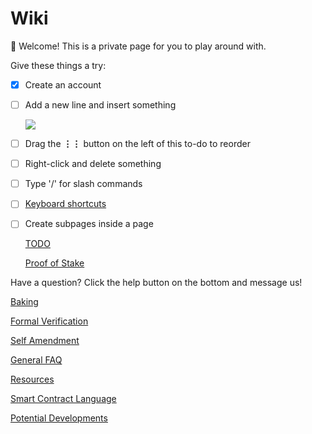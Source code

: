 # Wiki

👋  Welcome! This is a private page for you to play around with. 

Give these things a try:

- [x]  Create an account
- [ ]  Add a new line and insert something

    ![](https://s3-us-west-2.amazonaws.com/public.notion-static.com/plus-menu.gif)

- [ ]  Drag the **⋮⋮** button on the left of this to-do to reorder
- [ ]  Right-click and delete something
- [ ]  Type '/' for slash commands
- [ ]  [Keyboard shortcuts](https://www.notion.so/notion/Keyboard-Shortcuts-66e28cec810548c3a4061513126766b0)
- [ ]  Create subpages inside a page

    [TODO](./TODO-56c84d65-b6eb-42d5-9f2f-1615d9e19207.md)

    [Proof of Stake](./Proof-of-Stake-8169f066-1b76-43dd-bf5a-69ee379d68d2.md)

Have a question? Click the help button on the bottom and message us!

[Baking](./Baking-752c03f3-6ffe-4716-bdc4-85db0d7a21c6.md)

[Formal Verification](./Formal-Verification-66d8b3cb-4f42-482a-8e7a-abb30e7985c4.md)

[Self Amendment](./Self-Amendment-91e5ad98-fb25-4eb6-9c5a-d828084fc617.md)

[General FAQ](./General-FAQ-bb16bd71-bd7c-4cdc-9510-04ae9424faaf.md)

[Resources](./Resources-edeb07c2-e77b-4b0a-b092-3eec1390939c.md)

[Smart Contract Language](./Smart-Contract-Language-4eb554dc-7e97-4678-9098-c82ffda155ba.md)

[Potential Developments](./Potential-Developments-a5cb221d-d827-4ab5-91f1-fcf5ba0830de.md)